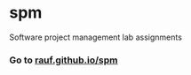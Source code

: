 # spm
Software project management lab assignments

<h3>Go to <a href="rauf.github.io/spm">rauf.github.io/spm</a></h3>
